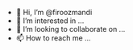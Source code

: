 - 👋 Hi, I’m @firoozmandi
- 👀 I’m interested in ...
- 💞️ I’m looking to collaborate on ...
- 📫 How to reach me ...

<!---
firoozmandi/firoozmandi is a ✨ special ✨ repository because its `README.md` (this file) appears on your GitHub profile.
You can click the Preview link to take a look at your changes.
--->
